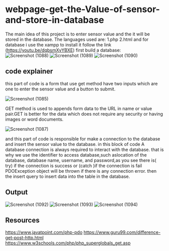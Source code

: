 # webpage-get-the-Value-of-sensor-and-store-in-database
The main idea of this project is to enter sensor value and the  it will be stored in the database.
The languages used are:
1.php 
2.html
and for database i use the xampp to install it follow the link (https://youtu.be/dqbsmXvYBXE)
first build a database:
![Screenshot (1088)](https://user-images.githubusercontent.com/108452991/182492941-6ace293f-3eb2-48d4-8521-cac6af2a8b05.png)
![Screenshot (1089)](https://user-images.githubusercontent.com/108452991/182493074-e912c9a0-7a5a-4527-bd2e-967aab36211c.png)
![Screenshot (1090)](https://user-images.githubusercontent.com/108452991/182493227-ed75fab3-59e5-495d-9d2e-81a4e381febe.png)




code explainer
--------------
this part of code is a form that use get method have two inputs which are one to enter the sensor value and a button to submit.

![Screenshot (1085)](https://user-images.githubusercontent.com/108452991/182484110-5470782b-6fce-4ee5-8208-fffad40cf646.png)

GET method is used to appends form data to the URL in name or value pair.GET is better for the data which does not require any security or having images or word documents.

![Screenshot (1087)](https://user-images.githubusercontent.com/108452991/182490847-35e2cb89-7e8a-4652-811e-61d59e0e12a7.png)

and this part of code is responsible for make a connection to the database and insert the sensor value to the database.
in this block of code A database connection is always required to interact with the database. that is why we use the identifier to access database,such aslocation of the database, database name, username, and password,as you see there is( try) if the connection is success or (catch )if the connection is fail PDOException object will be thrown if there is any connection error.
then the insert query to insert data into the table in the database.

Output
----------
![Screenshot (1092)](https://user-images.githubusercontent.com/108452991/182495964-19db9671-f32d-464d-b1d3-ac94f089c7d6.png)
![Screenshot (1093)](https://user-images.githubusercontent.com/108452991/182495981-fc7b9a00-62e6-4696-bedb-668dde17c075.png)
![Screenshot (1094)](https://user-images.githubusercontent.com/108452991/182495992-1a449fd7-974a-4888-a0c6-28dcc7eac253.png)

Resources
----------
https://www.javatpoint.com/php-pdo
https://www.guru99.com/difference-get-post-http.html
https://www.w3schools.com/php/php_superglobals_get.asp
